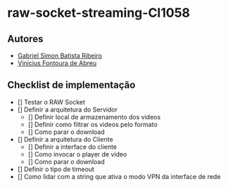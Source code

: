 # raw-socket-streaming-CI1058

## Autores

- [Gabriel Simon Batista Ribeiro](https://github.com/gab-simon)
- [Vinícius Fontoura de Abreu](https://github.com/FontouraAbreu)

## Checklist de implementação

- [] Testar o RAW Socket
- [] Definir a arquitetura do Servidor
    - [] Definir local de armazenamento dos videos
    - [] Definir como filtrar os videos pelo formato
    - [] Como parar o download
- [] Definir a arquitetura do Cliente
    - [] Definir a interface do cliente
    - [] Como invocar o player de video
    - [] Como parar o download
- [] Definir o tipo de timeout
- [] Como lidar com a string que ativa o modo VPN da interface de rede
